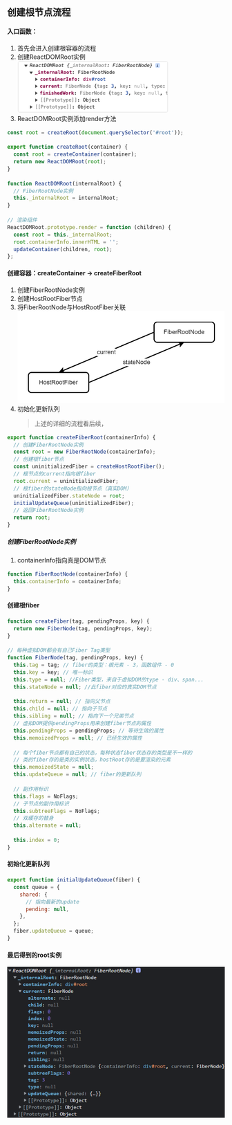 ## 创建根节点流程

#### 入口函数：

1. 首先会进入创建根容器的流程
2. 创建ReactDOMRoot实例
   ![Alt text](image.png)
3. ReactDOMRoot实例添加render方法

```javascript
const root = createRoot(document.querySelector('#root'));

export function createRoot(container) {
  const root = createContainer(container);
  return new ReactDOMRoot(root);
}

function ReactDOMRoot(internalRoot) {
  // FiberRootNode实例
  this._internalRoot = internalRoot;
}

// 渲染组件
ReactDOMRoot.prototype.render = function (children) {
  const root = this._internalRoot;
  root.containerInfo.innerHTML = '';
  updateContainer(children, root);
};
```

#### 创建容器：createContainer → createFiberRoot

1. 创建FiberRootNode实例
2. 创建HostRootFiber节点
3. 将FiberRootNode与HostRootFiber关联
   ![img_1.png](img_1.png)
4. 初始化更新队列
   > 上述的详细的流程看后续，

```javascript
export function createFiberRoot(containerInfo) {
  // 创建FiberRootNode实例
  const root = new FiberRootNode(containerInfo);
  // 创建根fiber节点
  const uninitializedFiber = createHostRootFiber();
  // 根节点的current指向根fiber
  root.current = uninitializedFiber;
  // 根fiber的stateNode指向根节点（真实DOM）
  uninitializedFiber.stateNode = root;
  initialUpdateQueue(uninitializedFiber);
  // 返回FiberRootNode实例
  return root;
}
```

##### 创建FiberRootNode实例

1. containerInfo指向真是DOM节点

```javascript
function FiberRootNode(containerInfo) {
  this.containerInfo = containerInfo;
}
```

#### 创建根fiber

```javascript
function createFiber(tag, pendingProps, key) {
  return new FiberNode(tag, pendingProps, key);
}

// 每种虚拟DOM都会有自己Fiber Tag类型
function FiberNode(tag, pendingProps, key) {
  this.tag = tag; // fiber的类型：根元素 - 3，函数组件 - 0
  this.key = key; // 唯一标识
  this.type = null; //Fiber类型，来自于虚拟DOM的type - div、span...
  this.stateNode = null; //此fiber对应的真实DOM节点

  this.return = null; // 指向父节点
  this.child = null; // 指向子节点
  this.sibling = null; // 指向下一个兄弟节点
  // 虚拟DOM提供pendingProps用来创建fiber节点的属性
  this.pendingProps = pendingProps; // 等待生效的属性
  this.memoizedProps = null; // 已经生效的属性

  // 每个fiber节点都有自己的状态，每种状态fiber状态存的类型是不一样的
  // 类的fiber存的是类的实例状态，hostRoot存的是要渲染的元素
  this.memoizedState = null;
  this.updateQueue = null; // fiber的更新队列

  // 副作用标识
  this.flags = NoFlags;
  // 子节点的副作用标识
  this.subtreeFlags = NoFlags;
  // 双缓存的替身
  this.alternate = null;

  this.index = 0;
}
```

#### 初始化更新队列

```javascript
export function initialUpdateQueue(fiber) {
  const queue = {
    shared: {
      // 指向最新的update
      pending: null,
    },
  };
  fiber.updateQueue = queue;
}
```

#### 最后得到的root实例

![img.png](img.png)
